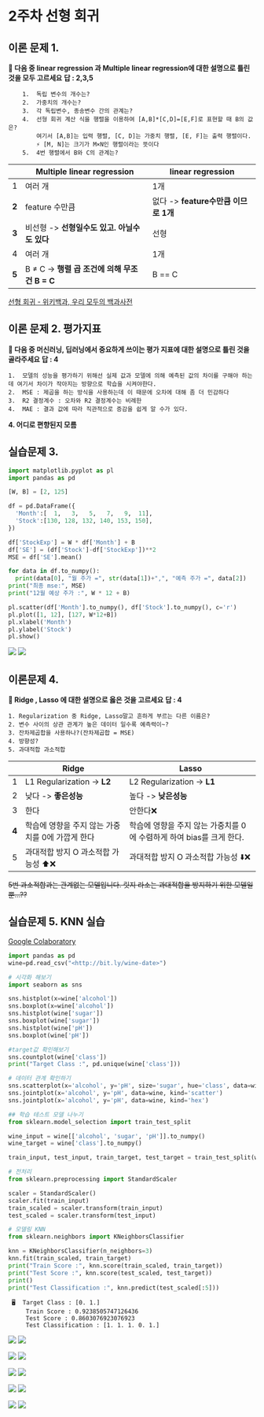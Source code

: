 
# 2주차 선형 회귀
## 이론 문제 1.
**💩 다음 중 linear regression 과 Multiple linear regression에 대한 설명으로 틀린 것을 모두 고르세요**
**답 : 2,3,5**

		1.  독립 변수의 개수는?
		2.  가중치의 개수는?
		3.  각 독립변수, 종송변수 간의 관계는?
		4.  선형 회귀 계산 식을 행렬을 이용하여 [A,B]*[C,D]=[E,F]로 표현할 때 B의 값은?
			여기서 [A,B]는 입력 행렬, [C, D]는 가중치 행렬, [E, F]는 출력 행렬이다.
			⚡ [M, N]는 크기가 M×N인 행렬이라는 뜻이다
		5.  4번 행렬에서 B와 C의 관계는?
    
|  | Multiple linear regression | linear regression |
|--|--|--|
| 1 | 여러 개 | 1개 |
| **2** | feature 수만큼 | 없다 -> **feature수만큼 이므로 1개** |
| **3** | 비선형 -> **선형일수도 있고. 아닐수도 있다** | 선형 |
| 4 | 여러 개 | 1개 |
| **5** | B ≠ C -> **행렬 곱 조건에 의해 무조건 B = C** | B == C |
[선형 회귀 - 위키백과, 우리 모두의 백과사전](https://ko.wikipedia.org/wiki/%EC%84%A0%ED%98%95_%ED%9A%8C%EA%B7%80#%EC%84%A0%ED%98%95_%ED%9A%8C%EA%B7%80%EC%97%90_%EB%8C%80%ED%95%9C_%EC%86%8C%EA%B0%9C)


## 이론 문제 2. 평가지표
**💩 다음 중 머신러닝, 딥러닝에서 중요하게 쓰이는 평가 지표에 대한 설명으로 틀린 것을 골라주세요**
**답 : 4**

	1.  모델의 성능을 평가하기 위해선 실제 값과 모델에 의해 예측된 값의 차이를 구해야 하는데 여기서 차이가 작아지는 방향으로 학습을 시켜야한다.
	2.  MSE : 제곱을 하는 방식을 사용하는데 이 때문에 오차에 대해 좀 더 민감하다
	3.  R2 결정계수 : 오차와 R2 결정계수는 비례한
	4.  MAE : 결과 값에 따라 직관적으로 증감을 쉽게 알 수가 있다.
**4. 어디로 편향된지 모름**

## 실습문제 3.
```python
import matplotlib.pyplot as pl
import pandas as pd

[W, B] = [2, 125]

df = pd.DataFrame({
  'Month':[  1,   3,   5,   7,   9,  11],
  'Stock':[130, 128, 132, 140, 153, 150],
})

df['StockExp'] = W * df['Month'] + B
df['SE'] = (df['Stock']-df['StockExp'])**2
MSE = df['SE'].mean()

for data in df.to_numpy():
  print(data[0], "월 주가 =", str(data[1])+",", "예측 주가 =", data[2])
print("최종 mse:", MSE)
print("12월 예상 주가 :", W * 12 + B)

pl.scatter(df['Month'].to_numpy(), df['Stock'].to_numpy(), c='r')
pl.plot([1, 12], [127, W*12+B])
pl.xlabel('Month')
pl.ylabel('Stock')
pl.show()

```

![](raw/answer01.png)
![](raw/answer02.png)

## 이론문제 4.
**💩 Ridge , Lasso 에 대한 설명으로 옳은 것을 고르세요**
**답 : 4**

	1. Regularization 중 Ridge, Lasso말고 흔하게 부르는 다른 이름은?
	2. 변수 사이의 상관 관계가 높은 데이터 일수록 예측력이~?
	3. 잔차제곱합을 사용하나?(잔차제곱합 = MSE)
	4. 방향성?
	5. 과대적합 과소적합

|  | Ridge | Lasso  |
|--|--|--|
| 1 | L1 Regularization -> **L2** | L2 Regularization -> **L1** |
| 2 | 낮다 -> **좋은성능** | 높다 -> **낮은성능** |
| 3 | 한다 | 안한다❌ |
| **4** | 학습에 영향을 주지 않는 가중치를 0에 가깝게 한다 |학습에 영향을 주지 않는 가중치를 0에 수렴하게 하여 bias를 크게 한다. |
| 5 | 과대적합 방지 O 과소적합 가능성 ⬆️❌ | 과대적합 방지 O 과소적합 가능성 ⬇️❌ |
~~5번 과소적합과는 관계없는 모델입니다. 릿지 라소는 과대적합을 방지하기 위한 모델일 뿐...??~~

## 실습문제 5. KNN 실습

[Google Colaboratory](https://colab.research.google.com/drive/1Ljpx5AnZx91eUcD68YWLdj45JVdmXmRu?authuser=2#scrollTo=St3f7t5kGW-6)

```python
import pandas as pd
wine=pd.read_csv("<http://bit.ly/wine-date>")

# 시각화 해보기
import seaborn as sns

sns.histplot(x=wine['alcohol'])
sns.boxplot(x=wine['alcohol'])
sns.histplot(wine['sugar'])
sns.boxplot(wine['sugar'])
sns.histplot(wine['pH'])
sns.boxplot(wine['pH'])

#target값 확인해보기
sns.countplot(wine['class'])
print("Target Class :", pd.unique(wine['class']))

# 데이터 관계 확인하기
sns.scatterplot(x='alcohol', y='pH', size='sugar', hue='class', data=wine)
sns.jointplot(x='alcohol', y='pH', data=wine, kind='scatter')
sns.jointplot(x='alcohol', y='pH', data=wine, kind='hex')

## 학습 테스트 모델 나누기
from sklearn.model_selection import train_test_split

wine_input = wine[['alcohol', 'sugar', 'pH']].to_numpy()
wine_target = wine['class'].to_numpy()

train_input, test_input, train_target, test_target = train_test_split(wine_input, wine_target)

# 전처리
from sklearn.preprocessing import StandardScaler

scaler = StandardScaler()
scaler.fit(train_input)
train_scaled = scaler.transform(train_input)
test_scaled = scaler.transform(test_input)

# 모델링 KNN
from sklearn.neighbors import KNeighborsClassifier

knn = KNeighborsClassifier(n_neighbors=3)
knn.fit(train_scaled, train_target)
print("Train Score :", knn.score(train_scaled, train_target))
print("Test Score :", knn.score(test_scaled, test_target))
print()
print("Test Classification :", knn.predict(test_scaled[:5]))

```

	 🖥️	 Target Class : [0. 1.]
		 Train Score : 0.9238505747126436
		 Test Score : 0.8603076923076923
		 Test Classification : [1. 1. 1. 0. 1.]


![](raw/answer03.png)
![](raw/answer04.png)


![](raw/answer05.png)
![](raw/answer06.png)


![](raw/answer07.png)
![](raw/answer08.png)


![](raw/answer09.png)
![](raw/answer10.png)


![](raw/answer11.png)
![](raw/answer12.png)
